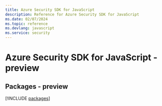 ```yaml
---
title: Azure Security SDK for JavaScript
description: Reference for Azure Security SDK for JavaScript
ms.date: 02/07/2024
ms.topic: reference
ms.devlang: javascript
ms.service: security
---
```

# Azure Security SDK for JavaScript - preview
## Packages - preview
[!INCLUDE [packages](security-index.md)]